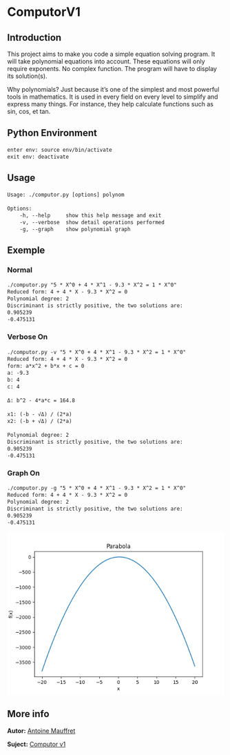 # ComputorV1

## Introduction
This project aims to make you code a simple equation solving program. It will take
polynomial equations into account. These equations will only require exponents.
No complex function. The program will have to display its solution(s).  
  
Why polynomials? Just because it’s one of the simplest and most powerful tools in
mathematics. It is used in every field on every level to simplify and express many things.
For instance, they help calculate functions such as sin, cos, et tan.  
  
## Python Environment
<pre><code>enter env: source env/bin/activate
exit env: deactivate</code></pre>
  
## Usage
<pre><code>Usage: ./computor.py [options] polynom

Options:
	-h, --help     show this help message and exit
	-v, --verbose  show detail operations performed
	-g, --graph    show polynomial graph</code></pre>  
  
## Exemple
### Normal
<pre><code>./computor.py "5 * X^0 + 4 * X^1 - 9.3 * X^2 = 1 * X^0"
Reduced form: 4 + 4 * X - 9.3 * X^2 = 0
Polynomial degree: 2
Discriminant is strictly positive, the two solutions are:
0.905239
-0.475131</pre></code>

### Verbose On
<pre><code>./computor.py -v "5 * X^0 + 4 * X^1 - 9.3 * X^2 = 1 * X^0"
Reduced form: 4 + 4 * X - 9.3 * X^2 = 0
form: a*x^2 + b*x + c = 0
a: -9.3
b: 4
c: 4

Δ: b^2 - 4*a*c = 164.8

x1: (-b - √Δ) / (2*a)
x2: (-b + √Δ) / (2*a)

Polynomial degree: 2
Discriminant is strictly positive, the two solutions are:
0.905239
-0.475131</pre></code>

### Graph On
<pre><code>./computor.py -g "5 * X^0 + 4 * X^1 - 9.3 * X^2 = 1 * X^0"
Reduced form: 4 + 4 * X - 9.3 * X^2 = 0
Polynomial degree: 2
Discriminant is strictly positive, the two solutions are:
0.905239
-0.475131</pre></code>
<img src="./.images/Graph_exemple.png">

## More info
**Autor:** [Antoine Mauffret](https://github.com/AntoineMau)  
    
**Suject:** [Computor v1](https://cdn.intra.42.fr/pdf/pdf/9774/en.subject.pdf)
